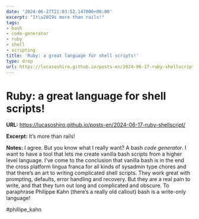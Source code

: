 ```yaml
---
date: '2024-06-27T21:03:52.147000+00:00'
excerpt: "It\u2019s more than rails!"
tags:
- bash
- code-generator
- ruby
- shell
- scripting
title: 'Ruby: a great language for shell scripts!'
type: drop
url: https://lucasoshiro.github.io/posts-en/2024-06-17-ruby-shellscript/
---
```


# Ruby: a great language for shell scripts!

**URL:** https://lucasoshiro.github.io/posts-en/2024-06-17-ruby-shellscript/

**Excerpt:** It’s more than rails!

**Notes:**
I agree. But you know what I really want? A bash *code generator*. I want to have a tool that lets me create vanilla bash scripts from a higher level language. I’ve come to the conclusion that vanilla bash is in the end the cross platform lingua franca for all kinds of sysadmin type chores and that there’s an art to writing complicated shell scripts. They work great with prompting, defaults, error handling and recovery. But they are a real pain to write, and that they turn out long and complicated and obscure. To paraphrase Philippe Kahn (there’s a really old callout) bash is a write-only language!  

#phillipe_kahn
